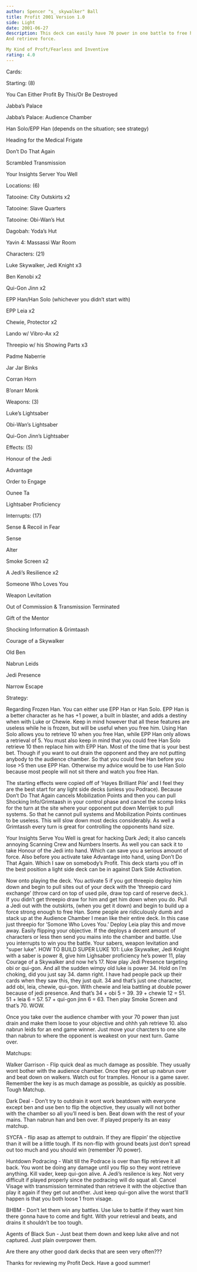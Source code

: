 ```yaml
---
author: Spencer "s_ skywalker" Ball
title: Profit 2001 Version 1.0
side: Light
date: 2001-06-27
description: This deck can easily have 70 power in one battle to free han from the reaches of Jabba and flip the objective to deal much damage. 
And retrieve force.

My Kind of Proft/Fearless and Inventive
rating: 4.0
---
```

Cards: 

Starting: (8)

You Can Either Profit By This/Or Be Destroyed
Jabba’s  Palace
Jabba’s Palace: Audience Chamber
Han Solo/EPP Han (depends on the situation; see strategy)
Heading for the Medical Frigate
Don’t Do That Again
Scrambled Transmission
Your Insights Server You Well


Locations: (6)

Tatooine: City Outskirts x2
Tatooine: Slave Quarters
Tatooine: Obi-Wan’s Hut
Dagobah: Yoda’s Hut
Yavin 4: Massassi War Room


Characters: (21)

Luke Skywalker, Jedi Knight x3
Ben Kenobi x2
Qui-Gon Jinn x2
EPP Han/Han Solo (whichever you didn’t start with)
EPP Leia x2
Chewie, Protector x2
Lando w/ Vibro-Ax x2
Threepio w/ his Showing Parts x3
Padme Naberrie 
Jar Jar Binks
Corran Horn
B’onarr Monk  


Weapons: (3)

Luke’s Lightsaber
Obi-Wan’s Lightsaber
Qui-Gon Jinn’s Lightsaber


Effects: (5)

Honour of the Jedi
Advantage
Order to Engage
Ounee Ta
Lightsaber Proficiency


Interrupts: (17)

Sense & Recoil in Fear
Sense
Alter
Smoke Screen x2
A Jedi’s Resilience x2
Someone Who Loves You
Weapon Levitation
Out of Commission & Transmission Terminated
Gift of the Mentor
Shocking Information & Grimtaash
Courage of a Skywalker
Old Ben
Nabrun Leids
Jedi Presence
Narrow Escape


Strategy: 

Regarding Frozen Han. You can either use EPP Han or Han Solo. EPP Han is a better character as he has +1 power, a built in blaster, and adds a destiny when with Luke or Chewie. Keep in mind however that all these features are useless while he is frozen, but will be useful when you free him. Using Han Solo allows you to retrieve 10 when you free Han, while EPP Han only allows a retrieval of 5. You must also keep in mind that you could free Han Solo retrieve 10 then replace him with EPP Han. Most of the time that is your best bet. Though if you want to out drain the opponent and they are not putting anybody to the audience chamber. So that you could free Han before you lose >5 then use EPP Han. Otherwise my advice would be to use Han Solo because most people will not sit there and watch you free Han.

The starting effects were copied off of ’Hayes Brilliant Pile’ and I feel they are the best start for any light side decks (unless you Podrace). Because Don’t Do That Again cancels Mobilization Points and then you can pull Shocking Info/Grimtaash in your control phase and cancel the scomp links for the turn at the site where your opponent put down Merrijek to pull systems. So that he cannot pull systems and Mobilization Points continues to be useless. This will slow down most decks considerably. As well a Grimtassh every turn is great for controlling the opponents hand size. 
Your Insights Serve You Well is great for hacking Dark Jedi; it also cancels annoying Scanning Crew and Numbers Inserts. As well you can sack it to take Honour of the Jedi into hand. Which can save you a serious amount of force. Also before you activate take Advantage into hand, using Don’t Do That Again. Which I saw on somebody’s Profit. This deck starts you off in the best position a light side deck can be in against Dark Side Activation.

Now onto playing the deck. You activate 5 if you got threepio deploy him down and begin to pull sites out of your deck with the ’threepio card exchange’ (throw card on top of used pile, draw top card of reserve deck.). If you didn’t get threepio draw for him and get him down when you do. Pull a Jedi out with the outskirts, (when you get it down) and begin to build up a force strong enough to free Han. Some people are ridiculously dumb and stack up at the Audience Chamber I mean like their entire deck. In this case just threepio for ’Somone Who Loves You.’ Deploy Leia play this and move away. Easily flipping your objective. If the deploys a decent amount of characters or less then send you mains into the chamber and battle. Use you interrupts to win you the battle. Your sabers, weapon levitation and "super luke". HOW TO BUILD SUPER LUKE 101: Luke Skywalker, Jedi Knight with a saber is power 8, give him Lighsaber proficiency he’s power 11, play Courage of a Skywalker and now he’s 17. Now play Jedi Presence targeting obi or qui-gon. And all the sudden wimpy old luke is power 34. Hold on I’m choking, did you just say 34. damn right. I have had people pack up their cards when they saw this, they just quit. 34 and that’s just one character, add obi, leia, chewie, qui-gon. With chewie and leia battling at double power because of jedi presence. And that’s 34 + obi 5 = 39. 39 + chewie 12 = 51. 51 + leia 6 = 57. 57 + qui-gon jinn 6 = 63. Then play Smoke Screen and that’s 70. WOW.
Once you take over the audience chamber with your 70 power than just drain and make them loose to your objective and ohhh yah retrieve 10. also nabrun leids for an end game winner. Just move your charcters to one site than nabrun to where the opponent is weakest on your next turn. Game over.

Matchups:

Walker Garrison - Flip quick deal as much damage as possible. They usually wont bother with the audience chamber. Once they get set up nabrun over and beat down on walkers. Watch out for tramples. Honour is a game saver. Remember the key is as much damage as possible, as quickly as possible. Tough Matchup.

Dark Deal - Don’t try to outdrain it wont work beatdown with everyone except ben and use ben to flip the objective, they usually will not bother with the chamber so all you’ll need is ben. Beat down with the rest of your mains. Than nabrun han and ben over. If played properly its an easy matchup.

SYCFA - flip asap as attempt to outdrain. If they are flippin’ the objective than it will be a little tough. If its non-flip with ground beats just don’t spread out too much and you should win (remember 70 power).

Huntdown Podracing - Wait till the Podrace is over than flip retrieve it all back. You wont be doing any damage until you flip so they wont retrieve anything. Kill vader, keep qui-gon alive. A Jedi’s resilence is key. Not very difficult if played properly since the podracing will do squat all. Cancel Visage with transmission terminated than retrieve it with the objective than play it again if they get out another. Just keep qui-gon alive the worst that’ll happen is that you both loose 1 from visage. 

BHBM - Don’t let them win any battles. Use luke to battle if they want him there gonna have to come and fight. With your retrieval and beats, and drains it shouldn’t be too tough.

Agents of Black Sun - Just beat them down and keep luke alive and not captured. Just plain overpower them.

Are there any other good dark decks that are seen very often???

Thanks for reviewing my Profit Deck. Have a good summer!






